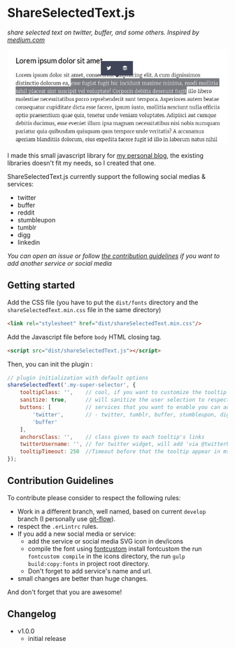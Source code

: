 # ShareSelectedText.js
*share selected text on twitter, buffer, and some others. Inspired by [medium.com](https://medium.com)*

![share selected text - ShareSelectedText.js](demo/sst.jpg)

I made this small javascript library for [my personal blog](http://vincent-loy.fr), the existing 
libraries doesn't fit my needs, so I created that one.

ShareSelectedText.js currently support the following social medias & services:
- twitter
- buffer
- reddit
- stumbleupon
- tumblr
- digg
- linkedin

*You can open an issue or follow [the contribution guidelines](#contribution-guidelines) if you want to add another service or social media*

## Getting started

Add the CSS file (you have to put the `dist/fonts` directory and the `shareSelectedText.min.css` file in the same directory)
```html
<link rel="stylesheet" href="dist/shareSelectedText.min.css"/>
```

Add the Javascript file before `body` HTML closing tag.
```html
<script src="dist/shareSelectedText.js"></script>
```

Then, you can init the plugin :
```javascript
// plugin initialization with default options
shareSelectedText('.my-super-selector', {
    tooltipClass: '',    // cool, if you want to customize the tooltip
    sanitize: true,      // will sanitize the user selection to respect the Twitter Max length (recommended) 
    buttons: [           // services that you want to enable you can add : 
        'twitter',       // - twitter, tumblr, buffer, stumbleupon, digg, reddit, linkedin
        'buffer'
    ],
    anchorsClass: '',    // class given to each tooltip's links
    twitterUsername: '', // for twitter widget, will add 'via @twitterUsername' at the end of the tweet.
    tooltipTimeout: 250  //Timeout before that the tooltip appear in ms
});
```

## Contribution Guidelines
To contribute please consider to respect the following rules:
- Work in a different branch, well named, based on current `develop` branch (I personally use [git-flow](http://danielkummer.github.io/git-flow-cheatsheet/)).
- respect the `.erLintrc` rules.
- If you add a new social media or service: 
    - add the service or social media SVG icon in dev/icons
    - compile the font using [fontcustom](https://github.com/FontCustom/fontcustom) install fontcustom the run `fontcustom compile` in the icons directory, the run `gulp build:copy:fonts` in project root directory.
    - Don't forget to add service's name and url.
- small changes are better than huge changes.

And don't forget that you are awesome!

## Changelog
- v1.0.0
    - initial release
